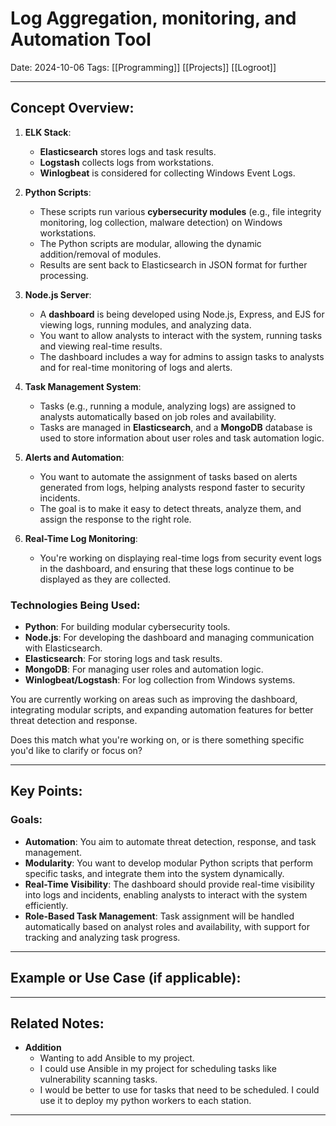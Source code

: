 # Log Aggregation, monitoring, and Automation Tool

Date: 2024-10-06
Tags: [[Programming]] [[Projects]] [[Logroot]]


---

## Concept Overview:
1. **ELK Stack**:
    - **Elasticsearch** stores logs and task results.
    - **Logstash** collects logs from workstations.
    - **Winlogbeat** is considered for collecting Windows Event Logs.
2. **Python Scripts**:
    - These scripts run various **cybersecurity modules** (e.g., file integrity monitoring, log collection, malware detection) on Windows workstations.
    - The Python scripts are modular, allowing the dynamic addition/removal of modules.
    - Results are sent back to Elasticsearch in JSON format for further processing.
3. **Node.js Server**:
    
    - A **dashboard** is being developed using Node.js, Express, and EJS for viewing logs, running modules, and analyzing data.
    - You want to allow analysts to interact with the system, running tasks and viewing real-time results.
    - The dashboard includes a way for admins to assign tasks to analysts and for real-time monitoring of logs and alerts.
4. **Task Management System**:
    
    - Tasks (e.g., running a module, analyzing logs) are assigned to analysts automatically based on job roles and availability.
    - Tasks are managed in **Elasticsearch**, and a **MongoDB** database is used to store information about user roles and task automation logic.
5. **Alerts and Automation**:
    
    - You want to automate the assignment of tasks based on alerts generated from logs, helping analysts respond faster to security incidents.
    - The goal is to make it easy to detect threats, analyze them, and assign the response to the right role.
6. **Real-Time Log Monitoring**:
    
    - You're working on displaying real-time logs from security event logs in the dashboard, and ensuring that these logs continue to be displayed as they are collected.


### Technologies Being Used:

- **Python**: For building modular cybersecurity tools.
- **Node.js**: For developing the dashboard and managing communication with Elasticsearch.
- **Elasticsearch**: For storing logs and task results.
- **MongoDB**: For managing user roles and automation logic.
- **Winlogbeat/Logstash**: For log collection from Windows systems.

You are currently working on areas such as improving the dashboard, integrating modular scripts, and expanding automation features for better threat detection and response.

Does this match what you're working on, or is there something specific you'd like to clarify or focus on?

---

## Key Points:
### **Goals**:

- **Automation**: You aim to automate threat detection, response, and task management.
- **Modularity**: You want to develop modular Python scripts that perform specific tasks, and integrate them into the system dynamically.
- **Real-Time Visibility**: The dashboard should provide real-time visibility into logs and incidents, enabling analysts to interact with the system efficiently.
- **Role-Based Task Management**: Task assignment will be handled automatically based on analyst roles and availability, with support for tracking and analyzing task progress.


---

## Example or Use Case (if applicable):


---

## Related Notes:
- **Addition**
	-  Wanting to add Ansible to my project. 
	- I could use Ansible in my project for scheduling tasks like vulnerability scanning tasks. 
	- I would be better to use for tasks that need to be scheduled. I could use it to deploy my python workers to each station. 

---



